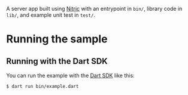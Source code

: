 A server app built using [Nitric](nitric.io) with an entrypoint in `bin/`, library code
in `lib/`, and example unit test in `test/`.

# Running the sample

## Running with the Dart SDK

You can run the example with the [Dart SDK](https://dart.dev/get-dart)
like this:

```
$ dart run bin/example.dart
```
